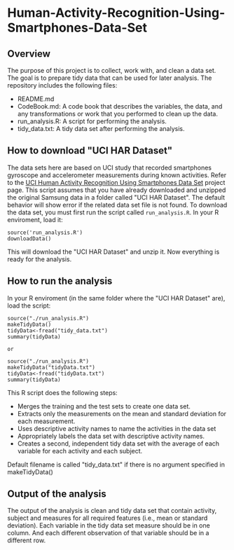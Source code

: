 # Human-Activity-Recognition-Using-Smartphones-Data-Set

## Overview
The purpose of this project is to collect, work with, and clean a data set. The goal is to prepare tidy data that can be used for later analysis. The repository includes the following files:
- README.md
- CodeBook.md: A code book that describes the variables, the data, and any transformations or work that you performed to clean up the data.
- run_analysis.R: A script for performing the analysis.
- tidy_data.txt: A tidy data set after performing the analysis.

## How to download "UCI HAR Dataset"
The data sets here are based on UCI study that recorded smartphones gyroscope and accelerometer measurements during known activities. Refer to the [UCI Human Activity Recognition Using Smartphones Data Set](http://archive.ics.uci.edu/ml/datasets/Human+Activity+Recognition+Using+Smartphones) project page. This script assumes that you have already downloaded and unzipped the original Samsung data in a folder called "UCI HAR Dataset". The default behavior will show error if the related data set file is not found. To download the data set, you must first run the script called `run_analysis.R`. In your R enviroment, load it:

```
source('run_analysis.R')
downloadData()
```
This will download the "UCI HAR Dataset" and unzip it. Now everything is ready for the analysis.

## How to run the analysis
In your R enviroment (in the same folder where the "UCI HAR Dataset" are), load the script:

```
source("./run_analysis.R")
makeTidyData()
tidyData<-fread("tidy_data.txt")
summary(tidyData)

or

source("./run_analysis.R")
makeTidyData("tidyData.txt")
tidyData<-fread("tidyData.txt")
summary(tidyData)

```

This R script does the following steps:
- Merges the training and the test sets to create one data set.
- Extracts only the measurements on the mean and standard deviation for each measurement. 
- Uses descriptive activity names to name the activities in the data set
- Appropriately labels the data set with descriptive activity names. 
- Creates a second, independent tidy data set with the average of each variable for each activity and each subject. 

Default filename is called "tidy_data.txt" if there is no argument specified in makeTidyData()

## Output of the analysis
The output of the analysis is clean and tidy data set that contain activity, subject and measures for all required features (i.e., mean or standard deviation). Each variable in the tidy data set measure should be in one column. And each different observation of that variable should be in a different row.

